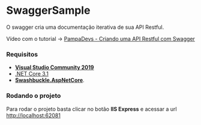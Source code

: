 # SwaggerSample

O swagger cria uma documentação iterativa de sua API Restful.

Vídeo com o tutorial -> [PampaDevs - Criando uma API Restful com Swagger]()

### Requisitos
* [**Visual Studio Community 2019**](https://visualstudio.microsoft.com/pt-br/downloads/)
* [.NET Core 3.1](https://dotnet.microsoft.com/download/dotnet-core/3.1)
* [**Swashbuckle.AspNetCore**](https://docs.microsoft.com/pt-br/aspnet/core/tutorials/getting-started-with-swashbuckle?view=aspnetcore-3.1&tabs=visual-studio).

### Rodando o projeto

Para rodar o projeto basta clicar no botão **IIS Express** e acessar a url [http://localhost:62081](http://localhost:62081)
